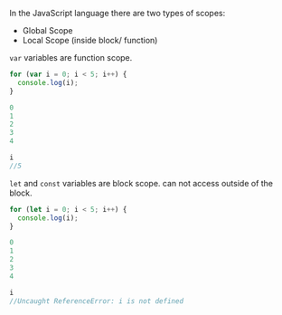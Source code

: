 
In the JavaScript language there are two types of scopes:

-   Global Scope
-   Local Scope (inside block/ function)

`var` variables are function scope.
```javascript
for (var i = 0; i < 5; i++) {
  console.log(i);
}

0
1
2
3
4

i
//5
```
`let` and `const` variables are block scope. can not access outside of the block.
```javascript
for (let i = 0; i < 5; i++) {
  console.log(i);
}

0
1
2
3
4

i
//Uncaught ReferenceError: i is not defined
```
<!--stackedit_data:
eyJoaXN0b3J5IjpbLTUxMDAzMjUzLDE1OTY4NjU0MSw0MDEyOT
AwODZdfQ==
-->